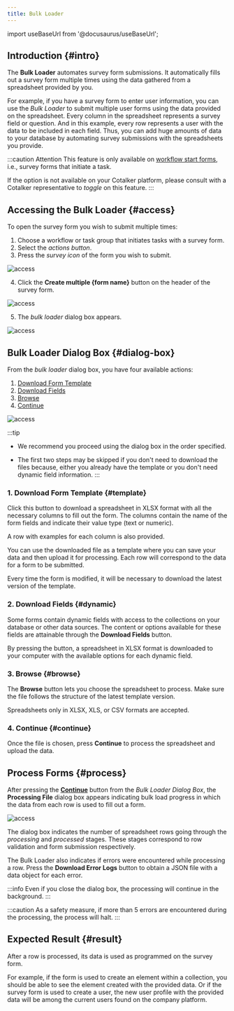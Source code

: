 ```yaml
---
title: Bulk Loader
---
```

import useBaseUrl from '@docusaurus/useBaseUrl'; 

## Introduction {#intro}

The **Bulk Loader** automates survey form submissions. It automatically fills out a survey form multiple times using the data gathered from a spreadsheet provided by you. 

For example, if you have a survey form to enter user information, you can use the _Bulk Loader_ to submit multiple user forms using the data provided on the spreadsheet. Every column in the spreadsheet represents a survey field or question. And in this example, every row represents a user with the data to be included in each field. Thus, you can add huge amounts of data to your database by automating survey submissions with the spreadsheets you provide. 

:::caution Attention
This feature is only available on [workflow start forms](/docs/documentation/admin/workflows/admin_workflow_required_survey#required-survey-for-a-new-task), i.e., survey forms that initiate a task.

If the option is not available on your Cotalker platform, please consult with a Cotalker representative to _toggle_ on this feature.
:::

## Accessing the Bulk Loader {#access}
To open the survey form you wish to submit multiple times: 

1. Choose a workflow or task group that initiates tasks with a survey form.
2. Select the _actions button_.
3. Press the _survey icon_ of the form you wish to submit.

<div className="img_sizing">

![access](/img/survey_bulkloader_01.png)

</div>

4. Click the **Create multiple {form name}** button on the header of the survey form.

<div className="img_sizing">

![access](/img/survey_bulkloader_02.png)

</div>

5. The _bulk loader_ dialog box appears.

<div className="img_sizing">

![access](/img/survey_bulkloader_03.png)

</div>

## Bulk Loader Dialog Box {#dialog-box}
From the _bulk loader_ dialog box, you have four available actions:
1. [Download Form Template](#template)
2. [Download Fields](#dynamic)
3. [Browse](#browse)
4. [Continue](#continue)

<div className="img_sizing">

![access](/img/survey_bulkloader_04.png)

</div>

:::tip
- We recommend you proceed using the dialog box in the order specified. 

- The first two steps may be skipped if you don't need to download the files because, either you already have the template or you don't need dynamic field information.
:::

### 1. Download Form Template {#template}
Click this button to download a spreadsheet in XLSX format with all the necessary columns to fill out the form. The columns contain the name of the form fields and indicate their value type (text or numeric). 

A row with examples for each column is also provided.

You can use the downloaded file as a template where you can save your data and then upload it for processing. Each row will correspond to the data for a form to be submitted.

Every time the form is modified, it will be necessary to download the latest version of the template.

### 2. Download Fields {#dynamic}
Some forms contain dynamic fields with access to the collections on your database or other data sources. The content or options available for these fields are attainable through the **Download Fields** button. 

By pressing the button, a spreadsheet in XLSX format is downloaded to your computer with the available options for each dynamic field.

### 3. Browse {#browse}
The **Browse** button lets you choose the spreadsheet to process. Make sure the file follows the structure of the latest template version.

Spreadsheets only in XLSX, XLS, or CSV formats are accepted.

### 4. Continue {#continue}
Once the file is chosen, press **Continue** to process the spreadsheet and upload the data.

## Process Forms {#process}
After pressing the [**Continue**](#continue) button from the _Bulk Loader Dialog Box_, the **Processing File** dialog box appears indicating bulk load progress in which the data from each row is used to fill out a form.

<div className="img_sizing">

![access](/img/survey_bulkloader_05.png)

</div>

The dialog box indicates the number of spreadsheet rows going through the _processing_ and _processed_ stages. These stages correspond to row validation and form submission respectively.

The Bulk Loader also indicates if errors were encountered while processing a row. Press the **Download Error Logs** button to obtain a JSON file with a data object for each error.

:::info
Even if you close the dialog box, the processing will continue in the background.
:::

:::caution
As a safety measure, if more than 5 errors are encountered during the processing, the process will halt.
:::

## Expected Result {#result}
After a row is processed, its data is used as programmed on the survey form. 

For example, if the form is used to create an element within a collection, you should be able to see the element created with the provided data. Or if the survey form is used to create a user, the new user profile with the provided data will be among the current users found on the company platform.